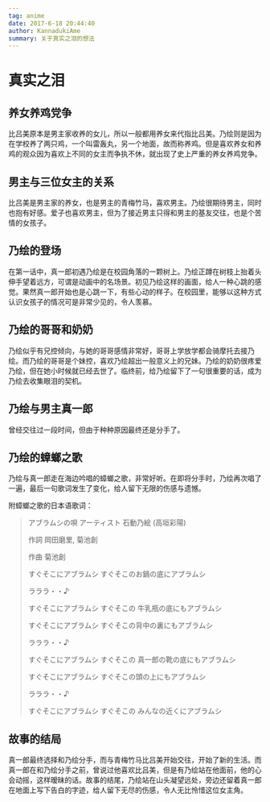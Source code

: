 ```yaml
---
tag: anime
date: 2017-6-18 20:44:40
author: KannadukiAme
summary: 关于真实之泪的想法
---
```


# 真实之泪

## 养女养鸡党争

比吕美原本是男主家收养的女儿，所以一般都用养女来代指比吕美。乃绘则是因为在学校养了两只鸡，一个叫雷轰丸，另一个地面，故而称养鸡。但是喜欢养女和养鸡的观众因为喜欢上不同的女主而争执不休，就出现了史上严重的养女养鸡党争。

## 男主与三位女主的关系

比吕美是男主家的养女，也是男主的青梅竹马，喜欢男主。乃绘很期待男主，同时也抱有好感。爱子也喜欢男主，但为了接近男主只得和男主的基友交往，也是个苦情的女孩子。

## 乃绘的登场

在第一话中，真一郎初遇乃绘是在校园角落的一颗树上。乃绘正蹲在树枝上抬着头伸手望着远方，可谓是动画中的名场景。初见乃绘这样的画面，给人一种心跳的感觉。果然真一郎开始也是心跳一下，有些心动的样子。在校园里，能够以这种方式认识女孩子的情况可是非常少见的，令人羡慕。

## 乃绘的哥哥和奶奶

乃绘似乎有兄控倾向，与她的哥哥感情非常好，哥哥上学放学都会骑摩托去接乃绘。而乃绘的哥哥是个妹控，喜欢乃绘超出一般意义上的兄妹。乃绘的奶奶很疼爱乃绘，但在她小时候就已经去世了。临终前，给乃绘留下了一句很重要的话，成为乃绘去收集眼泪的契机。

## 乃绘与男主真一郎

曾经交往过一段时间，但由于种种原因最终还是分手了。

## 乃绘的蟑螂之歌

乃绘与真一郎走在海边吟唱的蟑螂之歌，非常好听。在即将分手时，乃绘再次唱了一遍，最后一句歌词发生了变化，给人留下无限的伤感与遗憾。

附蟑螂之歌的日本语歌词：

> アブラムシの唄
> アーティスト 石動乃絵 (高垣彩陽)
>
> 作詞 岡田磨里, 菊池創
>
> 作曲 菊池創
>
> すぐそこにアブラムシ
> すぐそこのお鍋の底にアブラムシ
>
> ラララ・・♪
>
> すぐそこにアブラムシ
> すぐそこの
> 牛乳瓶の底にもアブラムシ
>
> すぐそこにアブラムシ
> すぐそこの背中の裏にもアブラムシ
>
> ラララ・・♪
>
> すぐそこにアブラムシ
> すぐそこの
> 真一郎の靴の底にもアブラムシ
>
> すぐそこにアブラムシ
> すぐそこの頭の上にもアブラムシ
>
> ラララ・・♪
>
> すぐそこにアブラムシ
> すぐそこの
> みんなの近くにアブラムシ

## 故事的结局

真一郎最终选择和乃绘分手，而与青梅竹马比吕美开始交往，开始了新的生活。而真一郎在和乃绘分手之前，曾说过他喜欢比吕美，但是有乃绘站在他面前，他的心会动摇，这样暧昧的话。故事的结尾，乃绘站在山头凝望远处，旁边还留着真一郎在地面上写下告白的字迹，给人留下无尽的伤感，令人无比怜惜这位女主角。

